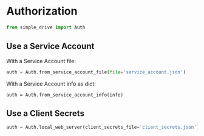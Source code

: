 # Authorization

```python
from simple_drive import Auth
```

## Use a Service Account

With a Service Account file:

```python
auth = Auth.from_service_account_file(file='service_account.json')
```

With a Service Account info as dict:

```
auth = Auth.from_service_account_info(info)
```

## Use a Client Secrets

```python
auth = Auth.local_web_server(client_secrets_file='client_secrets.json')
```
